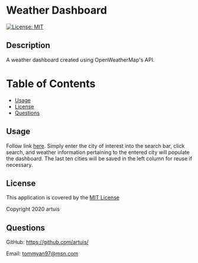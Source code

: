 # Weather Dashboard
[![License: MIT](https://img.shields.io/badge/License-MIT-yellow.svg)](https://opensource.org/licenses/MIT)
## Description

A weather dashboard created using OpenWeatherMap's API.

# Table of Contents

* [Usage](#usage)
* [License](#license)
* [Questions](#questions)


## Usage

Follow link [here](https://artuis.github.io/Weather-Dashboard/). Simply enter the city of interest into the search bar, click search, and weather information pertaining to the entered city will populate the dashboard. The last ten cities will be saved in the left column for reuse if necessary.

## License

This application is covered by the [MIT License](https://opensource.org/licenses/MIT)

Copyright 2020 artuis

## Questions

GitHub: https://github.com/artuis/

Email: tommyan97@msn.com
